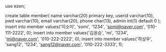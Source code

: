use ezen;

create table member(
name varchar(20) primary key,
userid varchar(10),
pwd varchar(10),
email varchar(20),
phone char(13),
admin int(1) default 0
);
insert into member values('이소미', 'somi', '1234', 'somi@naver.com', '010-111-2222', 0);
insert into member values('김윤승', 'mi', '1234', 'mi@naver.com', '010-222-2222', 0);
insert into member values('하상우', 'sang12', '1234', 'sang12@naver.com', '010-222-3333', 1);


